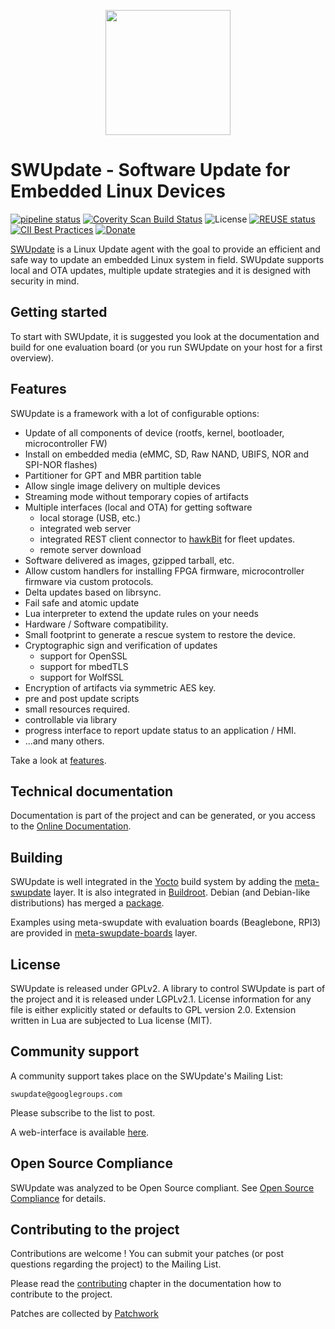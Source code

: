 <!--
SPDX-FileCopyrightText: 2013 Stefano Babic <stefano.babic@swupdate.org>

SPDX-License-Identifier: GPL-2.0-only
-->

<p align ="center"><img src=SWUpdate.svg width=200 height=200 /></p>

SWUpdate - Software Update for Embedded Linux Devices
=====================================================

[![pipeline status](https://source.denx.de/swupdate/swupdate/badges/master/pipeline.svg?ignore_skipped=true)](https://source.denx.de/swupdate/swupdate/-/commits/master)
[![Coverity Scan Build Status](https://scan.coverity.com/projects/20753/badge.svg)](https://scan.coverity.com/projects/20753)
![License](https://img.shields.io/github/license/sbabic/swupdate)
[![REUSE status](https://api.reuse.software/badge/github.com/sbabic/swupdate)](https://api.reuse.software/info/github.com/sbabic/swupdate)
[![CII Best Practices](https://bestpractices.coreinfrastructure.org/projects/6506/badge)](https://bestpractices.coreinfrastructure.org/projects/6506)
[![Donate](https://img.shields.io/badge/Donate-PayPal-green.svg)](https://www.paypal.com/donate/?hosted_button_id=R7Y5JDQB7E3YU)

[SWUpdate](https://swupdate.org) is a Linux Update agent with the goal to
provide an efficient and safe way to update
an embedded Linux system in field. SWUpdate supports local and OTA
updates, multiple update strategies and it is designed with security
in mind.

## Getting started

To start with SWUpdate, it is suggested you look at the documentation
and build for one evaluation board (or you run SWUpdate on your host
for a first overview).

## Features

SWUpdate is a framework with a lot of configurable options:

- Update of all components of device (rootfs, kernel, bootloader, microcontroller FW)
- Install on embedded media (eMMC, SD, Raw NAND, UBIFS, NOR and SPI-NOR flashes)
- Partitioner for GPT and MBR partition table
- Allow single image delivery on multiple devices
- Streaming mode without temporary copies of artifacts
- Multiple interfaces (local and OTA) for getting software
    - local storage (USB, etc.)
    - integrated web server
    - integrated REST client connector to [hawkBit](https://projects.eclipse.org/projects/iot.hawkbit) for fleet updates.
    - remote server download
- Software delivered as images, gzipped tarball, etc.
- Allow custom handlers for installing FPGA firmware, microcontroller firmware via custom protocols.
- Delta updates based on librsync.
- Fail safe and atomic update
- Lua interpreter to extend the update rules on your needs
- Hardware / Software compatibility.
- Small footprint to generate a rescue system to restore the device.
- Cryptographic sign and verification of updates
	- support for OpenSSL
	- support for mbedTLS
	- support for WolfSSL
- Encryption of artifacts via symmetric AES key.
- pre and post update scripts
- small resources required.
- controllable via library
- progress interface to report update status to an application / HMI.
- ...and many others.

Take a look at [features](https://swupdate.org/features).

## Technical documentation

Documentation is part of the project and can be generated, or you access
to the [Online Documentation](https://sbabic.github.io/swupdate/swupdate.html).

## Building

SWUpdate is well integrated in the [Yocto](https://www.yoctoproject.org) build system by adding
the [meta-swupdate](https://layers.openembedded.org/layerindex/branch/master/layer/meta-swupdate/) layer.
It is also integrated in [Buildroot](https://github.com/buildroot/buildroot/blob/master/package/swupdate/swupdate.config).
Debian (and Debian-like distributions) has merged a [package](https://packages.debian.org/unstable/swupdate).

Examples using meta-swupdate with evaluation boards (Beaglebone, RPI3) are provided in
[meta-swupdate-boards](https://layers.openembedded.org/layerindex/branch/master/layer/meta-swupdate-boards/) layer.

## License

SWUpdate is released under GPLv2. A library to control SWUpdate is part of the
project and it is released under LGPLv2.1.
License information for any file is either explicitly stated
or defaults to GPL version 2.0. Extension written in Lua are subjected to
Lua license (MIT).

## Community support

A community support takes place on the SWUpdate's Mailing List:

	swupdate@googlegroups.com

Please subscribe to the list to post.

A web-interface is available [here](https://groups.google.com/g/swupdate).

## Open Source Compliance

SWUpdate was analyzed to be Open Source compliant. See [Open Source Compliance](https://github.com/Open-Source-Compliance/package-analysis/tree/main/analysed-packages/swupdate)
for details.

## Contributing to the project

Contributions are welcome !  You can submit your patches (or post questions
regarding the project) to the Mailing List.

Please read the [contributing](http://sbabic.github.io/swupdate/contributing.html)
chapter in the documentation how to contribute to the project.

Patches are collected by [Patchwork](https://patchwork.ozlabs.org/project/swupdate/list)

